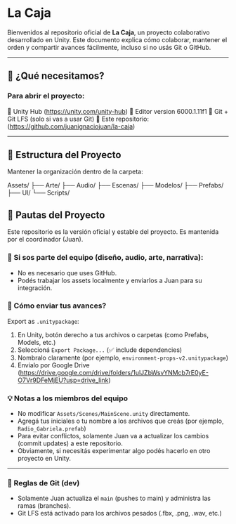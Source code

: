 # La Caja

Bienvenidos al repositorio oficial de **La Caja**, un proyecto colaborativo desarrollado en Unity.
Este documento explica cómo colaborar, mantener el orden y compartir avances fácilmente, incluso si no usás Git o GitHub.

---

## 🚀 ¿Qué necesitamos?

### Para abrir el proyecto:
🔹 Unity Hub (https://unity.com/unity-hub)
🔹 Editor version 6000.1.11f1
🔹 Git + Git LFS (solo si vas a usar Git)
🔹 Este repositorio: (https://github.com/juanignaciojuan/la-caja)

---

## 📁 Estructura del Proyecto

Mantener la organización dentro de la carpeta:

Assets/
├── Arte/
├── Audio/
├── Escenas/
├── Modelos/
├── Prefabs/
├── UI/
└── Scripts/

## 🚦 Pautas del Proyecto

Este repositorio es la versión oficial y estable del proyecto. Es mantenida por el coordinador (Juan).

### 🧠 Si sos parte del equipo (diseño, audio, arte, narrativa):

- No es necesario que uses GitHub.
- Podés trabajar los assets localmente y enviarlos a Juan para su integración.

### 🧳 Cómo enviar tus avances?

Export as `.unitypackage`:
1. En Unity, botón derecho a tus archivos o carpetas (como Prefabs, Models, etc.)
2. Seleccioná `Export Package...` (✅ include dependencies)
3. Nombralo claramente (por ejemplo, `environment-props-v2.unitypackage`)
4. Envialo por Google Drive (https://drive.google.com/drive/folders/1ulJZbWsvYNMcb7rE0yE-O7Vr9DFeMjEU?usp=drive_link)

### 💡 Notas a los miembros del equipo

- No modificar `Assets/Scenes/MainScene.unity` directamente.
- Agregá tus iniciales o tu nombre a los archivos que creás (por ejemplo, `Radio_Gabriela.prefab`)
- Para evitar conflictos, solamente Juan va a actualizar los cambios (commit updates) a este repositorio.
- Obviamente, si necesitás experimentar algo podés hacerlo en otro proyecto en Unity.

---

### 🔐 Reglas de Git (dev)

- Solamente Juan actualiza el `main` (pushes to main) y administra las ramas (branches).
- Git LFS está activado para los archivos pesados (.fbx, .png, .wav, etc.)

